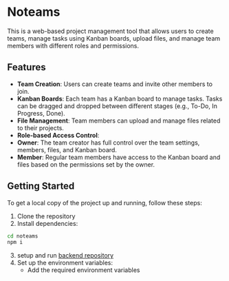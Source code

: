 # Noteams

This is a web-based project management tool that allows users to create teams, manage tasks using Kanban boards, upload files, and manage team members with different roles and permissions.

## Features

- **Team Creation**: Users can create teams and invite other members to join.
- **Kanban Boards**: Each team has a Kanban board to manage tasks. Tasks can be dragged and dropped between different stages (e.g., To-Do, In Progress, Done).
- **File Management**: Team members can upload and manage files related to their projects.
- **Role-based Access Control**:
 - **Owner**: The team creator has full control over the team settings, members, files, and Kanban board.
 - **Member**: Regular team members have access to the Kanban board and files based on the permissions set by the owner.

## Getting Started

To get a local copy of the project up and running, follow these steps:

1. Clone the repository
2. Install dependencies:
```bash
cd noteams
npm i
```
3. setup and run [backend repository](https://github.com/NatthawutSK/NoTeams-Backend-Devtool)
4. Set up the environment variables:
   - Add the required environment variables
